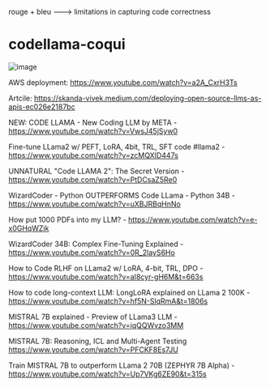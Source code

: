 

rouge + bleu --->  limitations in capturing code correctness


# codellama-coqui 

![image](https://github.com/DrishtiShrrrma/codellama-coqui/assets/129742046/29dda7f2-8baa-485c-bc55-d4f16287d256)


AWS deployment: https://www.youtube.com/watch?v=a2A_CxrH3Ts

Artcile: https://skanda-vivek.medium.com/deploying-open-source-llms-as-apis-ec026e2187bc 



NEW: CODE LLAMA - New Coding LLM by META - https://www.youtube.com/watch?v=VwsJ45jSyw0


Fine-tune LLama2 w/ PEFT, LoRA, 4bit, TRL, SFT code #llama2 - https://www.youtube.com/watch?v=zcMQXID447s

UNNATURAL "Code LLAMA 2": The Secret Version - https://www.youtube.com/watch?v=PtDCsaZ5Re0

WizardCoder - Python OUTPERFORMS Code LLama - Python 34B - https://www.youtube.com/watch?v=uXBJRBqHnNo

How put 1000 PDFs into my LLM? - https://www.youtube.com/watch?v=e-x0GHqWZjk

WizardCoder 34B: Complex Fine-Tuning Explained - https://www.youtube.com/watch?v=0R_2layS6Ho

How to Code RLHF on LLama2 w/ LoRA, 4-bit, TRL, DPO - https://www.youtube.com/watch?v=aI8cyr-gH6M&t=663s

How to code long-context LLM: LongLoRA explained on LLama 2 100K - https://www.youtube.com/watch?v=hf5N-SlqRmA&t=1806s 


MISTRAL 7B explained - Preview of LLama3 LLM - https://www.youtube.com/watch?v=jqQQWvzo3MM

MISTRAL 7B: Reasoning, ICL and Multi-Agent Testing https://www.youtube.com/watch?v=PFCKF8Es7JU


Train MISTRAL 7B to outperform LLama 2 70B (ZEPHYR 7B Alpha) - https://www.youtube.com/watch?v=Up7VKg6ZE90&t=315s





